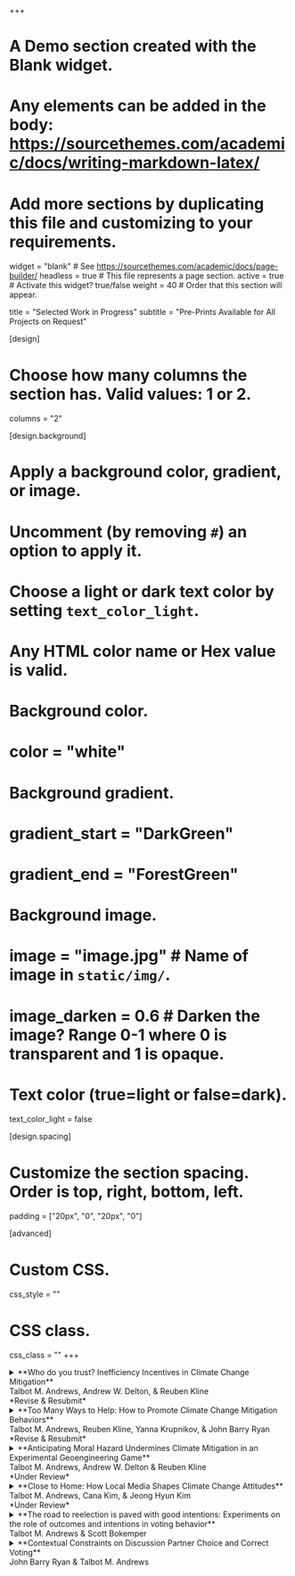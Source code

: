 +++
# A Demo section created with the Blank widget.
# Any elements can be added in the body: https://sourcethemes.com/academic/docs/writing-markdown-latex/
# Add more sections by duplicating this file and customizing to your requirements.

widget = "blank"  # See https://sourcethemes.com/academic/docs/page-builder/
headless = true  # This file represents a page section.
active = true  # Activate this widget? true/false
weight = 40  # Order that this section will appear.

title = "Selected Work in Progress"
subtitle = "Pre-Prints Available for All Projects on Request"

[design]
  # Choose how many columns the section has. Valid values: 1 or 2.
  columns = "2"

[design.background]
  # Apply a background color, gradient, or image.
  #   Uncomment (by removing `#`) an option to apply it.
  #   Choose a light or dark text color by setting `text_color_light`.
  #   Any HTML color name or Hex value is valid.

  # Background color.
  # color = "white"
  
  # Background gradient.
  # gradient_start = "DarkGreen"
  # gradient_end = "ForestGreen"
  
  # Background image.
  # image = "image.jpg"  # Name of image in `static/img/`.
  # image_darken = 0.6  # Darken the image? Range 0-1 where 0 is transparent and 1 is opaque.

  # Text color (true=light or false=dark).
  text_color_light = false

[design.spacing]
  # Customize the section spacing. Order is top, right, bottom, left.
  padding = ["20px", "0", "20px", "0"]

[advanced]
 # Custom CSS. 
 css_style = ""
 
 # CSS class.
 css_class = ""
+++

<details>
  <summary>**Who do you trust? Inefficiency Incentives in Climate Change Mitigation**<br/>
Talbot M. Andrews, Andrew W. Delton, & Reuben Kline<br/>
*Revise & Resubmit*
</summary>

Climate change is an extremely polarized issue in the United States, with leaders across the political spectrum sending very different messages about whether and how we should implement mitigation policies. Do citizens have the tools necessary to distinguish between helpful and unhelpful information about mitigation policies? Leaders have different incentives which constrain their support for or opposition to mitigation spending. Here we test whether citizens are sensitive to different institutions which may give leaders an incentive to misrepresent the cost of providing public goods like mitigation or disaster prevention. We use an incentivized experiment to do so, specifically using a modified collective risk social dilemma. In this public goods game, players must contribute enough money to prepare for an ongoing disaster. Leaders know the exact cost of damage prevention, and send signals to the other players about the cost. We show that people are sensitive to institutional differences: when leaders have a stake in inefficiency, citizens trust the leader less and contribute less to the public good. In the midst of bleak research on mitigation policy support, we provide optimistic evidence of people’s ability to differentiate between helpful and unhelpful information about mitigation policies

</details>


<details>
  <summary>**Too Many Ways to Help: How to Promote Climate Change Mitigation Behaviors**<br/>
Talbot M. Andrews, Reuben Kline, Yanna Krupnikov, & John Barry Ryan <br/>
*Revise & Resubmit*<br/>
</summary>

What are the most effective messages to mobilize people to engage in climate change mitigation behaviors? One common strategy is to tell individuals about many easy ways they can get involved. However, psychological theories of choice suggest this communication strategy might backfire: when presented with too many options, people become less likely to make any choice at all. Here we conduct a two-wave survey experiment to see if a similar phenomenon occurs with regards to mitigation. In the first wave, we randomly assigned subjects to see messages encouraging either 1, 5, 10, or 20 pro-environmental behaviors drawn from a set which was pre-tested to get a rating of how difficult they were to carry out. Consistent with a theory we call “mitigation overload”, we find that subjects who saw a message suggesting 20 easy ways they could engage in climate change mitigation felt less efficacious. One week later, these subjects also reported engaging in fewer mitigation behaviors compared to those who saw fewer ways to mitigate. But, introducing more difficult items to the list alleviated mitigation overload and increased efficacy. These results suggest more isn’t always better when communicating ways individuals can help stop climate change.

</details>

<details>
  <summary>**Anticipating Moral Hazard Undermines Climate Mitigation in an Experimental Geoengineering Game**<br/>
Talbot M. Andrews, Andrew W. Delton & Reuben Kline <br/>
*Under Review*<br/>
</summary>

Geoengineering is often touted as a solution to climate change but will only be successful in conjunction with other mitigation strategies. This creates a potential for a “moral hazard”: If people think geoengineering alone will mitigate climate change, there is little incentive for them to support more piecemeal but necessary mitigation efforts. We test this in a series of economic games where players in groups must prevent a simulated climate disaster. One player, the “policymaker,” decides whether to implement geoengineering. The rest are “citizens” who decide how much to contribute to more piecemeal mitigation efforts. We find that citizens contribute to mitigation even when the policymaker uses geoengineering. Despite this, policymakers expect that citizens will engage in moral hazard. This expectation leads policymakers to not use geoengineering even though everyone would be better off if they used it. Moral hazard anticipation undermines climate change mitigation, rather than the moral hazard itself.

</details>

<details>
  <summary>**Close to Home: How Local Media Shapes Climate Change Attitudes**<br/>
Talbot M. Andrews, Cana Kim, & Jeong Hyun Kim <br/>
*Under Review*<br/>
</summary>

Highlighting the local impacts of climate change has the potential to increase the public's awareness of and engagement with climate change. However, information about local impacts is only effective when delivered by trusted sources such as co-partisan political leaders. Is information about climate change conveyed by local media sources similarly beneficial? We argue that local media are well positioned to communicate the local implications of climate change, thereby enhancing the public's risk perceptions of climate change and willingness to take climate action. We further hypothesize that climate coverage by local media, the media type that is more trusted across party lines, will have more profound effects on Republicans. Using the case of Louisiana, we first demonstrate that local and national newspapers cover climate change in substantially different ways, with local media more consistently focused on local impacts. Our survey experiment of Louisiana residents reveals that Republicans viewed the coverage of a hurricane in the region more positively when it came from a local newspaper rather than a national newspaper. Furthermore, local newspapers' climate coverage increased Republicans' willingness to take action to mitigate climate change. These results provide insights into the effective communication of climate change to the public and the role of local media in mitigating partisan polarization.

</details>

<details>
  <summary>**The road to reelection is paved with good intentions: Experiments on the role of outcomes and intentions in voting behavior**<br/>
Talbot M. Andrews & Scott Bokemper <br/>
</summary>

Politicians signal their intended policy outcomes to voters, such through campaign promises. However, theories of retrospective voting suggest these intentions don’t impact vote choice – so why do politicians spend resources on signaling their intentions? Here, we propose an outcome-intention theory of voting in which voters weigh both policy outcomes and intentions in their choice between candidates. We conducted four incentivized experiments using a novel election game. In these experiments, participants took the role of voters who experienced a better or worse policy enacted by an incumbent and then decided whether to reelect the incumbent or vote in a challenger. We manipulated whether the voters knew whether the incumbent intended to enact the outcome that voters experienced. Across all four experiments, we found intentions matter. Voters rewarded incumbents who purposefully enacted good outcomes and forgave incumbents for bad outcomes that were not intended.

</details>

<details>
  <summary>**Contextual Constraints on Discussion Partner Choice and Correct Voting**<br/>
John Barry Ryan & Talbot M. Andrews<br/>
</summary>

Using a group based experiment, we demonstrate how contextual constraints in discussion partner choice can aid the efficacy of discussion as an information shortcut. Previous research has shown that political agreement is more important than expertise when individuals seek to use discussion as an information shortcut. In contrast, individuals typically place more weight on expertise than disagreement when choosing political discussion partners. As a result, the efficacy of political discussion improves when the supply of discussion partners is constrained to likeminded individuals. In effect, this prevents individuals from choosing a knowledgeable discussion partner who may provide biased information that misleads the individual. Ultimately these constraints result in more accurate information sharing and more individual-level correct voting when individuals are sorted into neighborhoods based on political preference. Further, the electorate’s preferred candidate – typically the less extreme candidate – is more likely to win when voters are sorted into ideologically distinct neighborhoods.   

</details>





